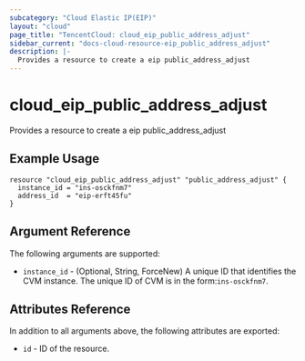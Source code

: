 ```yaml
---
subcategory: "Cloud Elastic IP(EIP)"
layout: "cloud"
page_title: "TencentCloud: cloud_eip_public_address_adjust"
sidebar_current: "docs-cloud-resource-eip_public_address_adjust"
description: |-
  Provides a resource to create a eip public_address_adjust
---
```


# cloud_eip_public_address_adjust

Provides a resource to create a eip public_address_adjust

## Example Usage

```hcl
resource "cloud_eip_public_address_adjust" "public_address_adjust" {
  instance_id = "ins-osckfnm7"
  address_id  = "eip-erft45fu"
}
```

## Argument Reference

The following arguments are supported:

* `instance_id` - (Optional, String, ForceNew) A unique ID that identifies the CVM instance. The unique ID of CVM is in the form:`ins-osckfnm7`.

## Attributes Reference

In addition to all arguments above, the following attributes are exported:

* `id` - ID of the resource.



